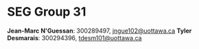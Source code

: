 # SEG Group 31

**Jean-Marc N'Guessan**: 300289497, jngue102@uottawa.ca
**Tyler Desmarais**: 300294396, tdesm101@uottawa.ca
